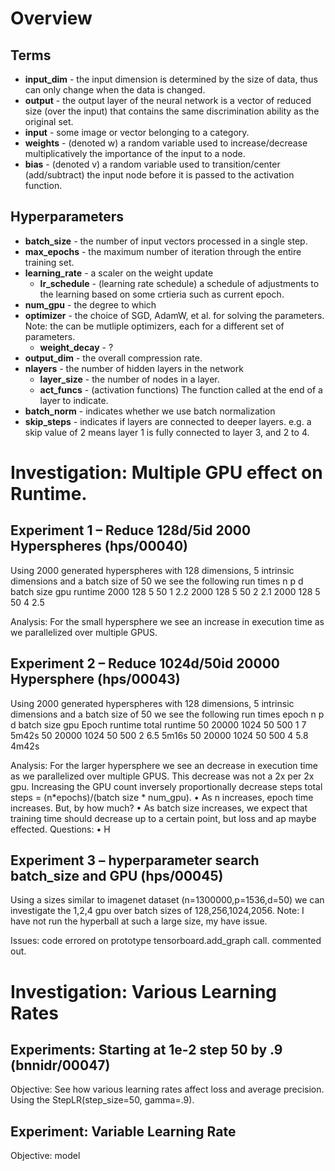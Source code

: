 
# Overview

## Terms 
- **input_dim** - the input dimension is determined by the size of data, thus can only change when the data is changed.
- **output** - the output layer of the neural network is a vector of reduced size (over the input) that contains the same discrimination ability as the original set.
- **input** - some image or vector belonging to a category.
- **weights** - (denoted w) a random variable used to increase/decrease multiplicatively the importance of the input to a node.
- **bias** - (denoted v) a random variable used to transition/center (add/subtract) the input node before it is passed to the activation function. 

## Hyperparameters
- **batch_size** - the number of input vectors processed in a single step.
- **max_epochs** - the maximum number of iteration through the entire training set.
- **learning_rate** - a scaler on the weight update
    - **lr_schedule** - (learning rate schedule) a schedule of adjustments to the learning based on some crtieria such as current epoch.
- **num_gpu** - the degree to which 
- **optimizer** - the choice of SGD, AdamW, et al. for solving the parameters.  Note: the can be mutliple optimizers, each for a different set of parameters.
    - **weight_decay** - ?
- **output_dim** - the overall compression rate.
- **nlayers** - the number of hidden layers in the network
    - **layer_size** - the number of nodes in a layer.
    - **act_funcs** - (activation functions) The function called at the end of a layer to indicate.
- **batch_norm** - indicates whether we use batch normalization
- **skip_steps** - indicates if layers are connected to deeper layers.  e.g.  a skip value of 2 means layer 1 is fully connected to layer 3, and 2 to 4.



# Investigation: Multiple GPU effect on Runtime.
## Experiment 1 – Reduce 128d/5id 2000 Hyperspheres (hps/00040)
Using 2000 generated hyperspheres with 128 dimensions, 5 intrinsic dimensions and a batch size of 50 we see the following run times
n	p	d	batch size	gpu	runtime
2000	128	5	50	1	2.2
2000	128	5	50	2	2.1
2000	128	5	50	4	2.5

Analysis: For the small hypersphere we see an increase in execution time as we parallelized over multiple GPUS.
 
## Experiment 2 – Reduce 1024d/50id 20000 Hypersphere (hps/00043)
Using 2000 generated hyperspheres with 128 dimensions, 5 intrinsic dimensions and a batch size of 50 we see the following run times
epoch	n	p	d	batch size	gpu	Epoch 
runtime	total 
runtime
50	20000	1024	50	500	1	7	5m42s
50	20000	1024	50	500	2	6.5	5m16s
50	20000	1024	50	500	4	5.8	4m42s

Analysis: For the larger hypersphere we see an decrease in execution time as we parallelized over multiple GPUS.  This decrease was not a 2x per 2x gpu.  Increasing the GPU count inversely proportionally decrease steps total steps = (n*epochs)/(batch size * num_gpu).
•	As n increases, epoch time increases.  But, by how much?
•	As batch size increases, we expect that training time should decrease up to a certain point, but loss and ap maybe effected.
Questions:
•	H

## Experiment 3 – hyperparameter search batch_size and GPU (hps/00045)
Using a sizes similar to imagenet dataset (n=1300000,p=1536,d=50) we can investigate the 1,2,4 gpu over batch sizes of 128,256,1024,2056.  Note: I have not run the hyperball at such a large size, my have issue.

Issues: code errored on prototype tensorboard.add_graph call. commented out.

# Investigation: Various Learning Rates
## Experiments: Starting at 1e-2 step 50 by .9 (bnnidr/00047)
Objective:  See how various learning rates affect loss and average precision.  
Using the StepLR(step_size=50, gamma=.9).

 

## Experiment: Variable Learning Rate
Objective:  model
